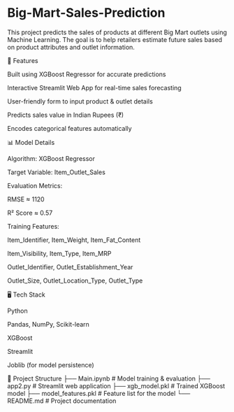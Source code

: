 # Big-Mart-Sales-Prediction

This project predicts the sales of products at different Big Mart outlets using Machine Learning. The goal is to help retailers estimate future sales based on product attributes and outlet information.

🚀 Features

Built using XGBoost Regressor for accurate predictions

Interactive Streamlit Web App for real-time sales forecasting

User-friendly form to input product & outlet details

Predicts sales value in Indian Rupees (₹)

Encodes categorical features automatically

📊 Model Details

Algorithm: XGBoost Regressor

Target Variable: Item_Outlet_Sales

Evaluation Metrics:

RMSE ≈ 1120

R² Score ≈ 0.57

Training Features:

Item_Identifier, Item_Weight, Item_Fat_Content

Item_Visibility, Item_Type, Item_MRP

Outlet_Identifier, Outlet_Establishment_Year

Outlet_Size, Outlet_Location_Type, Outlet_Type

🖥 Tech Stack

Python

Pandas, NumPy, Scikit-learn

XGBoost

Streamlit

Joblib (for model persistence)

📂 Project Structure
├── Main.ipynb          # Model training & evaluation
├── app2.py             # Streamlit web application
├── xgb_model.pkl       # Trained XGBoost model
├── model_features.pkl  # Feature list for the model
└── README.md           # Project documentation
